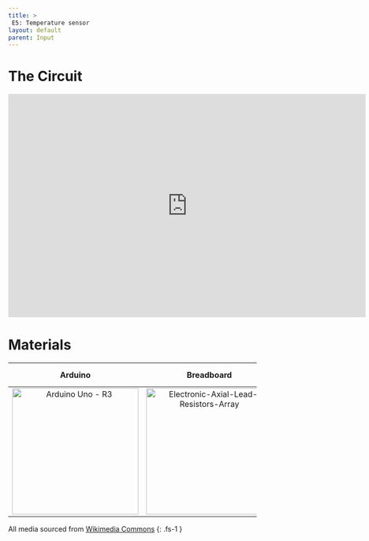 ```yaml
---
title: >
 E5: Temperature sensor
layout: default
parent: Input
---
```


# The Circuit

<iframe width="725" height="453" src="https://www.tinkercad.com/embed/hN8ev1qhLpB?editbtn=1" frameborder="0" marginwidth="0" marginheight="0" scrolling="no"></iframe>

# Materials

| Arduino | Breadboard | 220Ω & 10kΩ Resistor | TMP36 Temperature Sensor | LED |
|:-----:|:-----:|:-----:|:-----:|:-----:|
| <a title="SparkFun Electronics from Boulder, USA, CC BY 2.0 &lt;https://creativecommons.org/licenses/by/2.0&gt;, via Wikimedia Commons" href="https://commons.wikimedia.org/wiki/File:Arduino_Uno_-_R3.jpg"><img width="256" alt="Arduino Uno - R3" src="https://upload.wikimedia.org/wikipedia/commons/3/38/Arduino_Uno_-_R3.jpg"></a> | <a title="User:Evan-Amos, Public domain, via Wikimedia Commons" href="https://commons.wikimedia.org/wiki/File:Electronic-Axial-Lead-Resistors-Array.png"><img width="256" alt="Electronic-Axial-Lead-Resistors-Array" src="https://upload.wikimedia.org/wikipedia/commons/thumb/c/ce/Electronic-Axial-Lead-Resistors-Array.png/256px-Electronic-Axial-Lead-Resistors-Array.png"></a>| <a title="oomlout, CC BY-SA 2.0 &lt;https://creativecommons.org/licenses/by-sa/2.0&gt;, via Wikimedia Commons" href="https://commons.wikimedia.org/wiki/File:Temperature_Sensor_(TMP36).jpg"><img width="256" alt="Temperature Sensor (TMP36)" src="https://upload.wikimedia.org/wikipedia/commons/thumb/c/c2/Temperature_Sensor_%28TMP36%29.jpg/256px-Temperature_Sensor_%28TMP36%29.jpg"></a> | ![LED]({{ site.baseurl }}/assets/images/LED.png) |

All media sourced from [Wikimedia Commons](https://commons.wikimedia.org/wiki/Main_Page)
{: .fs-1 }
